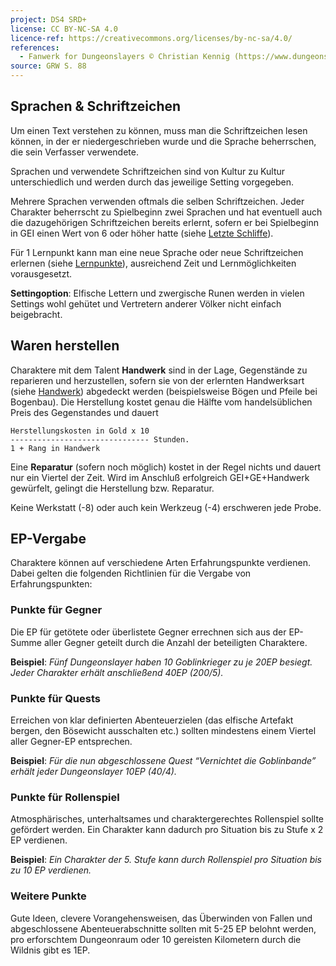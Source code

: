 ```yaml
---
project: DS4 SRD+
license: CC BY-NC-SA 4.0
licence-ref: https://creativecommons.org/licenses/by-nc-sa/4.0/
references: 
  - Fanwerk for Dungeonslayers © Christian Kennig (https://www.dungeonslayers.net/)
source: GRW S. 88
---
```


## Sprachen & Schriftzeichen

Um einen Text verstehen zu können, muss man die Schriftzeichen lesen können, in der er niedergeschrieben wurde und die Sprache beherrschen, die sein Verfasser verwendete.

Sprachen und verwendete Schriftzeichen sind von Kultur zu Kultur unterschiedlich und werden durch das jeweilige Setting vorgegeben.

Mehrere Sprachen verwenden oftmals die selben Schriftzeichen. Jeder Charakter beherrscht zu Spielbeginn zwei Sprachen und hat eventuell auch die dazugehörigen Schriftzeichen bereits erlernt, sofern er bei Spielbeginn in GEI einen Wert von 6 oder höher hatte (siehe [Letzte Schliffe](charaktere-charaktererschaffung.md#10-letzte-schliffe)).

Für 1 Lernpunkt kann man eine neue Sprache oder neue Schriftzeichen erlernen
(siehe [Lernpunkte](charaktere-erfahrung.md#lernpunkte)), ausreichend Zeit und Lernmöglichkeiten vorausgesetzt.

**Settingoption**: Elfische Lettern und zwergische Runen werden in vielen Settings wohl gehütet und Vertretern anderer Völker nicht einfach beigebracht.

## Waren herstellen

Charaktere mit dem Talent **Handwerk** sind in der Lage, Gegenstände zu reparieren und herzustellen, sofern sie von der erlernten Handwerksart (siehe [Handwerk](talente/handwerk.md)) abgedeckt werden (beispielsweise Bögen und Pfeile bei Bogenbau). Die Herstellung kostet genau die Hälfte vom handelsüblichen Preis des Gegenstandes und dauert

    Herstellungskosten in Gold x 10
    ------------------------------- Stunden.
    1 + Rang in Handwerk

Eine **Reparatur** (sofern noch möglich) kostet in der Regel nichts und dauert nur ein Viertel der Zeit. Wird im Anschluß erfolgreich GEI+GE+Handwerk gewürfelt, gelingt die Herstellung bzw. Reparatur.

Keine Werkstatt (-8) oder auch kein Werkzeug (-4) erschweren jede Probe.

## EP-Vergabe

Charaktere können auf verschiedene Arten Erfahrungspunkte verdienen. Dabei gelten die folgenden Richtlinien für die Vergabe von Erfahrungspunkten:

### Punkte für Gegner

Die EP für getötete oder überlistete Gegner errechnen sich aus der EP-Summe aller Gegner geteilt durch die Anzahl der beteiligten Charaktere.

**Beispiel**: _Fünf Dungeonslayer haben 10 Goblinkrieger zu je 20EP besiegt. Jeder Charakter erhält anschließend 40EP (200/5)._

### Punkte für Quests

Erreichen von klar definierten Abenteuerzielen (das elfische Artefakt bergen, den Bösewicht ausschalten etc.) sollten mindestens einem Viertel aller Gegner-EP entsprechen.

**Beispiel**: _Für die nun abgeschlossene Quest “Vernichtet die Goblinbande” erhält jeder Dungeonslayer 10EP (40/4)._

### Punkte für Rollenspiel

Atmosphärisches, unterhaltsames und charaktergerechtes Rollenspiel sollte gefördert werden. Ein Charakter kann dadurch pro Situation bis zu Stufe x 2 EP verdienen.

**Beispiel**: _Ein Charakter der 5. Stufe kann durch Rollenspiel pro Situation bis zu 10 EP verdienen._

### Weitere Punkte

Gute Ideen, clevere Vorangehensweisen, das Überwinden von Fallen und abgeschlossene Abenteuerabschnitte sollten mit 5-25 EP belohnt werden, pro erforschtem Dungeonraum oder 10 gereisten Kilometern durch die Wildnis gibt es 1EP.

